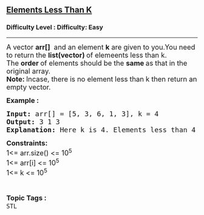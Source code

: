 <h2><a href="https://www.geeksforgeeks.org/problems/elements-less-than-k/1?page=1&status=unsolved&sortBy=accuracy">Elements Less Than K</a></h2><h3>Difficulty Level : Difficulty: Easy</h3><hr><div class="problems_problem_content__Xm_eO"><p><span style="font-size: 18px;">A vector&nbsp;<strong>arr[]</strong>&nbsp;&nbsp;and an element&nbsp;<strong>k</strong>&nbsp;are given to you.You need to return the&nbsp;<strong>list(vector)&nbsp;</strong>of elemeents less than k. The&nbsp;<strong>order&nbsp;</strong>of elements should be the&nbsp;<strong>same&nbsp;</strong>as that in the original array.<br><strong>Note:&nbsp;</strong>Incase, there is no element less than k then return an empty vector.</span></p>
<p><span style="font-size: 18px;"><strong>Example :</strong></span></p>
<pre><span style="font-size: 18px;"><strong>Input: </strong>arr[] = [5, 3, 6, 1, 3], k = 4
<strong>Output: </strong>3 1 3
<strong>Explanation: </strong>Here k is 4. Elements less than 4 in the list are {3 1 3}</span>
</pre>
<p><strong><span style="font-size: 18px;">Constraints:<br></span></strong><span style="font-size: 18px;">1&lt;= arr.size() &lt;= 10<sup>5</sup><br>1&lt;= arr[i] &lt;= 10<sup>5</sup><br>1&lt;= k &lt;= 10<sup>5</sup></span></p></div><br><p><span style=font-size:18px><strong>Topic Tags : </strong><br><code>STL</code>&nbsp;